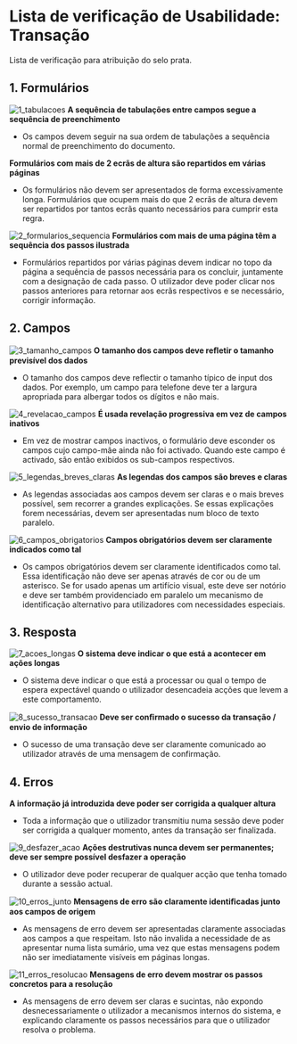 # Lista de verificação de Usabilidade: Transação

Lista de verificação para atribuição do selo prata.

## 1. Formulários

![1_tabulacoes](https://user-images.githubusercontent.com/35463404/53651918-a1ff9a80-3c3f-11e9-88c1-ca580235dd21.png)
**A sequência de tabulações entre campos segue a sequência de preenchimento**
- Os campos devem seguir na sua ordem de tabulações a sequência normal de preenchimento do documento.

**Formulários com mais de 2 ecrãs de altura são repartidos em várias páginas**
- Os formulários não devem ser apresentados de forma excessivamente longa. Formulários que ocupem mais do que 2 ecrãs de altura devem ser repartidos por tantos ecrãs quanto necessários para cumprir esta regra.

![2_formularios_sequencia](https://user-images.githubusercontent.com/35463404/53651924-a461f480-3c3f-11e9-918a-a340f6b52214.png)
**Formulários com mais de uma página têm a sequência dos passos ilustrada**
- Formulários repartidos por várias páginas devem indicar no topo da página a sequência de passos necessária para os concluir, juntamente com a designação de cada passo. O utilizador deve poder clicar nos passos anteriores para retornar aos ecrãs respectivos e se necessário, corrigir informação.

## 2. Campos

![3_tamanho_campos](https://user-images.githubusercontent.com/35463404/53651933-a62bb800-3c3f-11e9-90df-79ed7ac3134b.png)
**O tamanho dos campos deve reﬂetir o tamanho previsível dos dados**
- O tamanho dos campos deve reflectir o tamanho típico de input dos dados. Por exemplo, um campo para telefone deve ter a largura apropriada para albergar todos os dígitos e não mais.

![4_revelacao_campos](https://user-images.githubusercontent.com/35463404/53651939-a7f57b80-3c3f-11e9-8947-57c81270e8b4.png)
**É usada revelação progressiva em vez de campos inativos**
- Em vez de mostrar campos inactivos, o formulário deve esconder os campos cujo campo-mãe ainda não foi activado. Quando este campo é activado, são então exibidos os sub-campos respectivos.

![5_legendas_breves_claras](https://user-images.githubusercontent.com/35463404/53651941-a9bf3f00-3c3f-11e9-902e-1ba0595c3a30.png)
**As legendas dos campos são breves e claras**
- As legendas associadas aos campos devem ser claras e o mais breves possível, sem recorrer a grandes explicações. Se essas explicações forem necessárias, devem ser apresentadas num bloco de texto paralelo.

![6_campos_obrigatorios](https://user-images.githubusercontent.com/35463404/53651948-ad52c600-3c3f-11e9-8947-bd5123d48a0b.png)
**Campos obrigatórios devem ser claramente indicados como tal**
- Os campos obrigatórios devem ser claramente identificados como tal. Essa identificação não deve ser apenas através de cor ou de um asterisco. Se for usado apenas um artifício visual, este deve ser notório e deve ser também providenciado em paralelo um mecanismo de
 identificação alternativo para utilizadores com necessidades especiais.

## 3. Resposta

![7_acoes_longas](https://user-images.githubusercontent.com/35463404/53651957-b04db680-3c3f-11e9-835e-25f990c96ece.png)
**O sistema deve indicar o que está a acontecer em ações longas**
- O sistema deve indicar o que está a processar ou qual o tempo de espera expectável quando o utilizador desencadeia acções que levem a este comportamento.

![8_sucesso_transacao](https://user-images.githubusercontent.com/35463404/53651963-b348a700-3c3f-11e9-8b8b-b0df5c928501.png)
**Deve ser conﬁrmado o sucesso da transação / envio de informação**
- O sucesso de uma transação deve ser claramente comunicado ao utilizador através de uma mensagem de confirmação.

## 4. Erros

**A informação já introduzida deve poder ser corrigida a qualquer altura**
- Toda a informação que o utilizador transmitiu numa sessão deve poder ser corrigida a qualquer momento, antes da transação ser finalizada.

![9_desfazer_acao](https://user-images.githubusercontent.com/35463404/53651971-b6439780-3c3f-11e9-8e94-f35f6de1b508.png)
**Ações destrutivas nunca devem ser permanentes; deve ser sempre possível desfazer a operação**
- O utilizador deve poder recuperar de qualquer acção que tenha tomado durante a sessão actual.

![10_erros_junto](https://user-images.githubusercontent.com/35463404/53651976-b93e8800-3c3f-11e9-999c-0dad7bede73f.png)
**Mensagens de erro são claramente identiﬁcadas junto aos campos de origem**
- As mensagens de erro devem ser apresentadas claramente associadas aos campos a que respeitam. Isto não invalida a necessidade de as apresentar numa lista sumário, uma vez que estas mensagens podem não ser imediatamente visíveis em páginas longas.

![11_erros_resolucao](https://user-images.githubusercontent.com/35463404/53651986-bc397880-3c3f-11e9-9ea5-48016f366a29.png)
**Mensagens de erro devem mostrar os passos concretos para a resolução**
- As mensagens de erro devem ser claras e sucintas, não expondo desnecessariamente o utilizador a mecanismos internos do sistema, e explicando claramente os passos necessários para que o utilizador resolva o problema.
